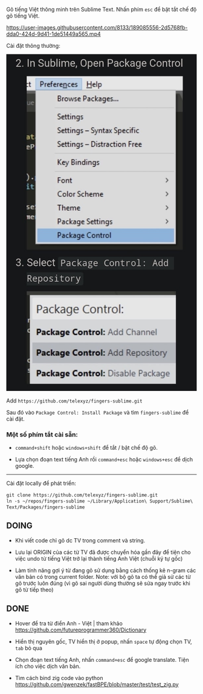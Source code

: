 Gõ tiếng Việt thông minh trên Sublime Text. Nhấn phím `esc` để bật tắt chế độ gõ tiếng Việt.

https://user-images.githubusercontent.com/8133/189085556-2d5768fb-dda0-424d-9d41-1de51449a565.mp4

Cài đặt thông thường:

![](sublime-package-repo.jpg)

Add `https://github.com/telexyz/fingers-sublime.git`

Sau đó vào `Package Control: Install Package` và tìm `fingers-sublime` để cài đặt.

### Một số phím tắt cài sẵn:

- `command+shift` hoặc `windows+shift` để tắt / bật chế độ gõ.

- Lựa chọn đoạn text tiếng Anh rồi `command+esc` hoặc `windows+esc` để dịch google.

- - -

Cài đặt locally để phát triển:
```
git clone https://github.com/telexyz/fingers-sublime.git
ln -s ~/repos/fingers-sublime ~/Library/Application\ Support/Sublime\ Text/Packages/fingers-sublime
```

## DOING

- Khi viết code chỉ gõ dc TV trong comment và string.

- Lưu lại ORIGIN của các từ TV đã được chuyển hóa gần đây để tiện cho việc undo từ tiếng Việt trở lại thành tiếng Anh Việt (chuỗi ký tự gốc)

- Làm tính năng gợi ý từ đang gõ sử dụng bằng cách thống kê n-gram các văn bản có trong current folder. Note: với bộ gõ ta có thể giả sử các từ gõ trước luôn đúng (vì gõ sai người dùng thường sẽ sửa ngay trước khi gõ từ tiếp theo)

## DONE

- Hover để tra từ điển Anh - Việt | tham khảo https://github.com/futureprogrammer360/Dictionary

- Hiển thị nguyên gốc, TV hiển thị ở popup, nhấn `space` tự động chọn TV, `tab` bỏ qua

- Chọn đoạn text tiếng Anh, nhấn `command+esc` để google translate. Tiện ích cho việc dịch văn bản.

- Tìm cách bind zig code vào python
  https://github.com/gwenzek/fastBPE/blob/master/test/test_zig.py
